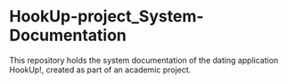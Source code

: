 # HookUp-project_System-Documentation
This repository holds the system documentation of the dating application HookUp!, created as part of an academic project.
